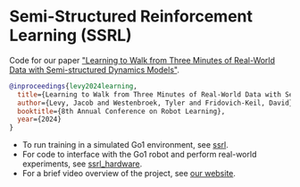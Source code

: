 # Semi-Structured Reinforcement Learning (SSRL)

Code for our paper ["Learning to Walk from Three Minutes of Real-World Data with Semi-structured Dynamics Models"](https://openreview.net/pdf?id=evCXwlCMIi).

```bibtex
@inproceedings{levy2024learning,
  title={Learning to Walk from Three Minutes of Real-World Data with Semi-structured Dynamics Models},
  author={Levy, Jacob and Westenbroek, Tyler and Fridovich-Keil, David},
  booktitle={8th Annual Conference on Robot Learning},
  year={2024}
}
```

- To run training in a simulated Go1 environment, see [ssrl](ssrl).
- For code to interface with the Go1 robot and perform real-world experiments, see [ssrl_hardware](ssrl_hardware).
- For a brief video overview of the project, see [our website](https://sites.google.com/utexas.edu/ssrl).